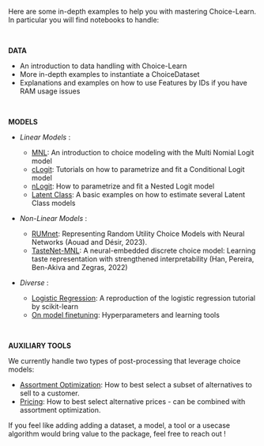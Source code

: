 Here are some in-depth examples to help you with mastering Choice-Learn.
In particular you will find notebooks to handle:

<br>

**DATA**
- An introduction to data handling with Choice-Learn
- More in-depth examples to instantiate a ChoiceDataset
- Explanations and examples on how to use Features by IDs if you have RAM usage issues

<br>

**MODELS**

- *Linear Models* :
    - [MNL](./notebooks/models/simple_mnl.md): An introduction to choice modeling with the Multi Nomial Logit model
    - [cLogit](./notebooks/models/conditional_logit.md): Tutorials on how to parametrize and fit a Conditional Logit model
    - [nLogit](./notebooks/models/nested_logit.md): How to parametrize and fit a Nested Logit model
    - [Latent Class](./notebooks/models/latent_class_model.md): A basic examples on how to estimate several Latent Class models

- *Non-Linear Models* :
    - [RUMnet](./notebooks/models/rumnet.md):  Representing Random Utility Choice Models with Neural Networks (Aouad and Désir, 2023).
    - [TasteNet-MNL](./notebooks/models/tastenet.md): A neural-embedded discrete choice model: Learning taste representation with strengthened interpretability (Han, Pereira, Ben-Akiva and Zegras, 2022)

- *Diverse* :
    - [Logistic Regression](./notebooks/models/logistic_regression.md): A reproduction of the logistic regression tutorial by scikit-learn
    - [On model finetuning](./notebooks/models/models_finetuning.md): Hyperparameters and learning tools

<br>

**AUXILIARY TOOLS**

We currently handle two types of post-processing that leverage choice models:

- [Assortment Optimization](./notebooks/auxiliary_tools/assortment_example.md): How to best select a subset of alternatives to sell to a customer.
- [Pricing](./notebooks/auxiliary_tools/assortment_example.md): How to best select alternative prices - can be combined with assortment optimization.

If you feel like adding adding a dataset, a model, a tool or a usecase algorithm would bring value to the package, feel free to reach out !
